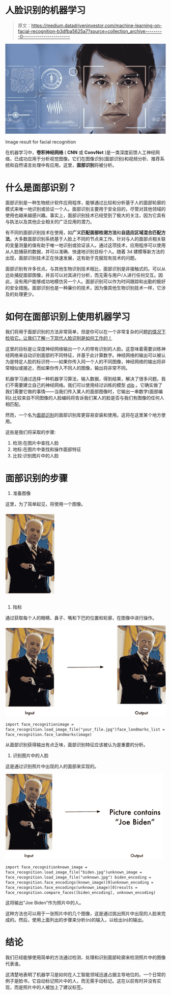 # 人脸识别的机器学习

> 原文：<https://medium.datadriveninvestor.com/machine-learning-on-facial-recognition-b3dfba5625a7?source=collection_archive---------0----------------------->

![](img/844e43ba152aa58a756918b6e4e829d1.png)

Image result for facial recognition

在机器学习中，**卷积神经网络** ( **CNN** 或 **ConvNet** )是一类深度前馈人工神经网络，已成功应用于分析视觉图像。它们在图像识别(面部识别)和视频分析、推荐系统和自然语言处理中有应用。这里，**面部识别**将被分析。

# 什么是面部识别？

面部识别是一种生物统计软件应用程序，能够通过比较和分析基于人的面部轮廓的模式来唯一地识别或验证一个人。面部识别主要用于安全目的，尽管对其他领域的使用也越来越感兴趣。事实上，面部识别技术已经受到了极大的关注，因为它具有与执法以及其他企业相关的广泛应用的潜力。

有不同的面部识别技术在使用，如**广义匹配面部检测方法**和**自适应区域混合匹配方法**。大多数面部识别系统基于人脸上不同的节点来工作。针对与人的面部点相关联的变量测量的值有助于唯一地识别或验证该人。通过这项技术，应用程序可以使用从人脸捕获的数据，并可以准确、快速地识别目标个人。随着 3d 建模等新方法的出现，面部识别技术正在快速发展，这有助于克服现有技术的问题。

面部识别有许多优点。与其他生物识别技术相比，面部识别是非接触式的。可以从远处捕捉面部图像，并且可以对其进行分析，而无需与用户/人进行任何交互。因此，没有用户能够成功地模仿另一个人。面部识别可以作为时间跟踪和出勤的极好的安全措施。面部识别也是一种廉价的技术，因为像其他生物识别技术一样，它涉及的处理更少。

# 如何在面部识别上使用机器学习

我们将用于面部识别的方法非常简单，但是你可以在一个非常复杂的问题[的情况下检验它。让我们了解一下现代人脸识别是如何工作的！](https://medium.com/@ageitgey/machine-learning-is-fun-part-4-modern-face-recognition-with-deep-learning-c3cffc121d78)

这里的目标是让深度神经网络输出一个人的带有识别的人脸。这意味着需要训练神经网络来自动识别面部的不同特征，并基于此计算数字。神经网络的输出可以被认为是特定人脸的标识符——如果你传入同一个人的不同图像，神经网络的输出将非常相似或接近，而如果你传入不同人的图像，输出将非常不同。

机器学习通过选择一种机器学习算法，输入数据，得到结果，解决了很多问题。我们不需要建立自己的神经网络。我们可以使用经过训练的模型 [dlib](http://dlib.net/) 。它确实做了我们需要它做的事情——当我们传入某人的面部图像时，它输出一串数字(面部编码);比较来自不同图像的人脸编码将告诉我们某人的脸是否与我们有图像的任何人相匹配。

然而，一个名为[面部识别](https://github.com/ageitgey/face_recognition#face-recognition)的面部识别库更容易安装和使用。这将在这里某个地方使用。

这些是我们将采取的步骤:

1.  检测:在图片中查找人脸
2.  地标:在图片中查找和操作面部特征
3.  比较:识别图片中的人脸

# 面部识别的步骤

1.  准备图像

这里，为了简单起见，将使用一个图像。

![](img/fa8093d6a17cd073d079895748a14ce7.png)

1.  陆标

通过获取每个人的眼睛、鼻子、嘴和下巴的位置和轮廓，在图像中进行操作。

![](img/dffdbd519ad07274b60a8240864c6414.png)

```
import face_recognitionimage = face_recognition.load_image_file("your_file.jpg")face_landmarks_list = face_recognition.face_landmarks(image)
```

从面部识别获得输出有点乏味，面部识别特征应该被认为是重要的分析。

1.  识别图片中的人脸

这是通过识别照片中出现的人的面部来实现的。

![](img/bf3f33d6c0d2c9f12fa331c18f0dc04f.png)

```
import face_recognitionknown_image = face_recognition.load_image_file("biden.jpg")unknown_image = face_recognition.load_image_file("unknown.jpg") biden_encoding = face_recognition.face_encodings(known_image)[0]unknown_encoding = face_recognition.face_encodings(unknown_image)[0]results = face_recognition.compare_faces([biden_encoding], unknown_encoding)
```

这将输出“Joe Biden”作为照片中的人。

这种方法也可以用于一张照片中的几个图像，这是通过挑出照片中出现的人脸来完成的。然后，使用上面列出的步骤来分析(n)的输入，以给出(n)的输出。

# 结论

我们已经能够使用简单的方法通过检测、处理和识别面部轮廓来检测照片中的图像代表谁。

这清楚地表明了机器学习是如何在人工智能领域迅速占据主导地位的。一个日常的例子是脸书，它自动标记照片中的人，而无需手动标记。这在以前有时并没有实现，而是照片中的人被加上了建议标签。